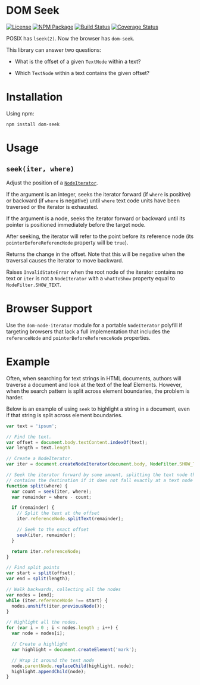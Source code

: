 DOM Seek
========

[![License](https://img.shields.io/badge/license-MIT-blue.svg)](http://opensource.org/licenses/MIT)
[![NPM Package](https://img.shields.io/npm/v/dom-seek.svg)](https://www.npmjs.com/package/dom-seek)
[![Build Status](https://travis-ci.org/tilgovi/dom-seek.svg?branch=master)](https://travis-ci.org/tilgovi/dom-seek)
[![Coverage Status](https://img.shields.io/codecov/c/github/tilgovi/dom-seek/master.svg)](https://codecov.io/gh/tilgovi/dom-seek)

POSIX has `lseek(2)`. Now the browser has `dom-seek`.

This library can answer two questions:

- What is the offset of a given `TextNode` within a text?

- Which `TextNode` within a text contains the given offset?

Installation
============

Using npm:

    npm install dom-seek

Usage
=====

## `seek(iter, where)`

Adjust the position of a [`NodeIterator`].

If the argument is an integer, seeks the iterator forward (if `where` is
positive) or backward (if `where` is negative) until `where` text code units
have been traversed or the iterator is exhausted.

If the argument is a node, seeks the iterator forward or backward until its
pointer is positioned immediately before the target node.

After seeking, the iterator will refer to the point before its reference node
(its `pointerBeforeReferencNode` property will be `true`).

Returns the change in the offset. Note that this will be negative when the
traversal causes the iterator to move backward.

Raises `InvalidStateError` when the root node of the iterator contains no text
or `iter` is not a `NodeIterator` with a `whatToShow` property equal to
`NodeFilter.SHOW_TEXT`.

[`NodeIterator`]: https://developer.mozilla.org/en-US/docs/Web/API/NodeIterator

Browser Support
===============

Use the `dom-node-iterator` module for a portable `NodeIterator` polyfill if
targeting browsers that lack a full implementation that includes the
`referenceNode` and `pointerBeforeReferenceNode` properties.

Example
=======

Often, when searching for text strings in HTML documents, authors will traverse
a document and look at the text of the leaf Elements. However, when the search
pattern is split across element boundaries, the problem is harder.

Below is an example of using `seek` to highlight a string in a document, even
if that string is split across element boundaries.

```javascript
var text = 'ipsum';

// Find the text.
var offset = document.body.textContent.indexOf(text);
var length = text.length

// Create a NodeIterator.
var iter = document.createNodeIterator(document.body, NodeFilter.SHOW_TEXT);

// Seek the iterator forward by some amount, splitting the text node that
// contains the destination if it does not fall exactly at a text node boundary.
function split(where) {
  var count = seek(iter, where);
  var remainder = where - count;

  if (remainder) {
    // Split the text at the offset
    iter.referenceNode.splitText(remainder);

    // Seek to the exact offset
    seek(iter, remainder);
  }

  return iter.referenceNode;
}

// Find split points
var start = split(offset);
var end = split(length);

// Walk backwards, collecting all the nodes
var nodes = [end];
while (iter.referenceNode !== start) {
  nodes.unshift(iter.previousNode());
}

// Highlight all the nodes.
for (var i = 0 ; i < nodes.length ; i++) {
  var node = nodes[i];

  // Create a highlight
  var highlight = document.createElement('mark');

  // Wrap it around the text node
  node.parentNode.replaceChild(highlight, node);
  highlight.appendChild(node);
}
```
